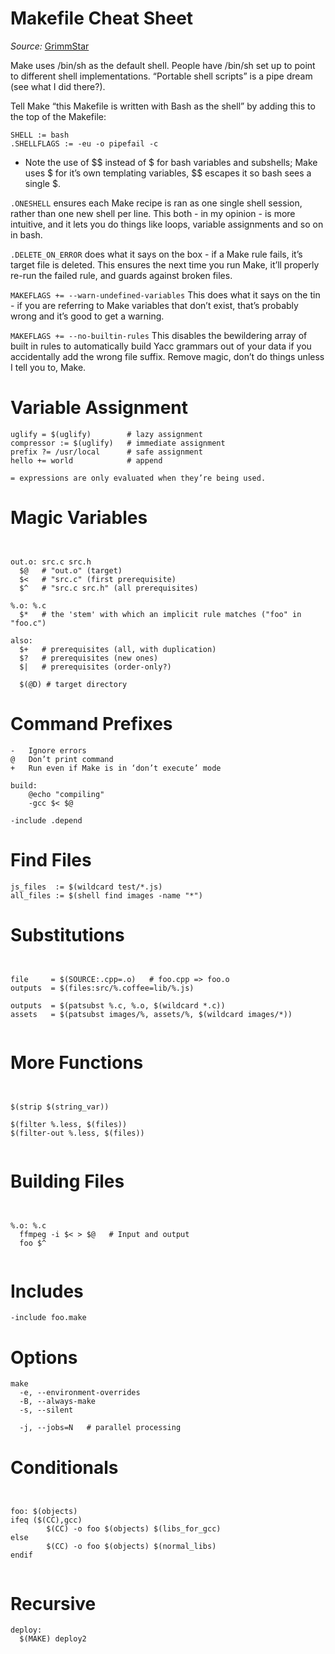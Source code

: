 # Makefile Cheat Sheet
*Source:* [GrimmStar](https://github.com/Grimmstar/.dotfiles)

Make uses /bin/sh as the default shell. People have /bin/sh set up to point to different shell implementations. “Portable shell scripts” is a pipe dream (see what I did there?).

Tell Make “this Makefile is written with Bash as the shell” by adding this to the top of the Makefile:
```
SHELL := bash
.SHELLFLAGS := -eu -o pipefail -c
```

- Note the use of $$ instead of $ for bash variables and subshells; Make uses $ for it’s own templating variables, $$ escapes it so bash sees a single $.



`.ONESHELL` ensures each Make recipe is ran as one single shell session, rather than one new shell per line. This both - in my opinion - is more intuitive, and it lets you do things like loops, variable assignments and so on in bash.

`.DELETE_ON_ERROR` does what it says on the box - if a Make rule fails, it’s target file is deleted. This ensures the next time you run Make, it’ll properly re-run the failed rule, and guards against broken files.

`MAKEFLAGS += --warn-undefined-variables`
This does what it says on the tin - if you are referring to Make variables that don’t exist, that’s probably wrong and it’s good to get a warning.

`MAKEFLAGS += --no-builtin-rules`
This disables the bewildering array of built in rules to automatically build Yacc grammars out of your data if you accidentally add the wrong file suffix. Remove magic, don’t do things unless I tell you to, Make.

# Variable Assignment
```
uglify = $(uglify)        # lazy assignment
compressor := $(uglify)   # immediate assignment
prefix ?= /usr/local      # safe assignment
hello += world            # append

= expressions are only evaluated when they’re being used.
```

# Magic Variables
```


out.o: src.c src.h
  $@   # "out.o" (target)
  $<   # "src.c" (first prerequisite)
  $^   # "src.c src.h" (all prerequisites)

%.o: %.c
  $*   # the 'stem' with which an implicit rule matches ("foo" in "foo.c")

also:
  $+   # prerequisites (all, with duplication)
  $?   # prerequisites (new ones)
  $|   # prerequisites (order-only?)

  $(@D) # target directory

```

# Command Prefixes
```
- 	Ignore errors
@ 	Don’t print command
+ 	Run even if Make is in ‘don’t execute’ mode

build:
    @echo "compiling"
    -gcc $< $@

-include .depend

```

# Find Files
```
js_files  := $(wildcard test/*.js)
all_files := $(shell find images -name "*")
```

# Substitutions
```


file     = $(SOURCE:.cpp=.o)   # foo.cpp => foo.o
outputs  = $(files:src/%.coffee=lib/%.js)

outputs  = $(patsubst %.c, %.o, $(wildcard *.c))
assets   = $(patsubst images/%, assets/%, $(wildcard images/*))


```

# More Functions
```


$(strip $(string_var))

$(filter %.less, $(files))
$(filter-out %.less, $(files))


```

# Building Files
```


%.o: %.c
  ffmpeg -i $< > $@   # Input and output
  foo $^


```

# Includes
```
-include foo.make
```

# Options
```
make
  -e, --environment-overrides
  -B, --always-make
  -s, --silent

  -j, --jobs=N   # parallel processing
```

# Conditionals
```


foo: $(objects)
ifeq ($(CC),gcc)
        $(CC) -o foo $(objects) $(libs_for_gcc)
else
        $(CC) -o foo $(objects) $(normal_libs)
endif


```

# Recursive
```
deploy:
  $(MAKE) deploy2
```

